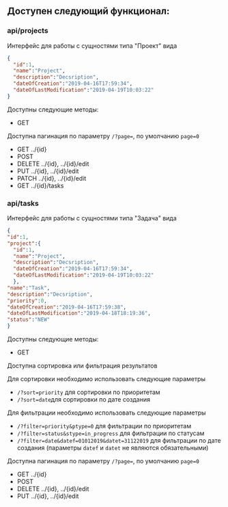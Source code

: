 ## Доступен следующий функционал:
### api/projects

Интерфейс для работы с сущностями типа "Проект" вида
```json
{
  "id":1,
  "name":"Project",
  "description":"Decsription",
  "dateOfCreation":"2019-04-16T17:59:34",
  "dateOfLastModification":"2019-04-19T10:03:22"
}
```

Доступны следующие методы:
* GET

Доступна пагинация по параметру ```/?page=```, по умолчанию ```page=0```
* GET ../{id}
* POST
* DELETE ../{id}, ../{id}/edit
* PUT ../{id}, ../{id}/edit
* PATCH ../{id}, ../{id}/edit
* GET ../{id}/tasks
  
### api/tasks

Интерфейс для работы с сущностями типа "Задача" вида
```json 
{
"id":1,
"project":{
  "id":1,
  "name":"Project",
  "description":"Decsription",
  "dateOfCreation":"2019-04-16T17:59:34",
  "dateOfLastModification":"2019-04-19T10:03:22"
  },
"name":"Task",
"description":"Decsription",
"priority":0,
"dateOfCreation":"2019-04-16T17:59:38",
"dateOfLastModification":"2019-04-18T18:19:36",
"status":"NEW"
}
```

Доступны следующие методы:
* GET

Доступна сортировка или фильтрация результатов

Для сортировки необходимо использовать следующие параметры
* ```/?sort=priority``` для сортировки по приоритетам
* ```/?sort=date```для сортировки по дате создания

Для фильтрации необходимо использовать следующие параметры
* ```/?filter=priority&ptype=0``` для фильтрации по приоритетам
* ```/?filter=status&stype=in_progress``` для фильтрации по статусам
* ```/?filter=date&datef=01012019&datet=31122019``` для фильтрации по дате создания (параметры ```datef``` и ```datet``` не являются обязательными)

Доступна пагинация по параметру ```/?page=```, по умолчанию ```page=0```

* GET ../{id}
* POST
* DELETE ../{id}, ../{id}/edit
* PUT ../{id}, ../{id}/edit
